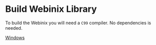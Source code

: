 # Build Webinix Library

To build the Webinix you will need a `C99` compiler. No dependencies is needed.

[Windows](https://github.com/alifcommunity/webinix/tree/main/build/Windows)
